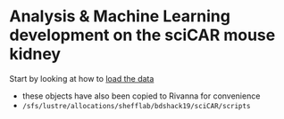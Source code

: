 

# Analysis & Machine Learning development on the sciCAR mouse kidney

Start by looking at how to [load the data](./Read%20or%20Write%20anndata.ipynb)
 - these objects have also been copied to Rivanna for convenience
 - `/sfs/lustre/allocations/shefflab/bdshack19/sciCAR/scripts`

